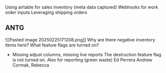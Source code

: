 Using airtable for sales inventory (meta data captured)
Webhooks for work order inputs 
Leveraging shipping orders


## ANTG
![[Pasted image 20250225171208.png]]
Why are there negative inventory items here?
What feature flags are turned on?
* Missing adjust columns, missing live reports
The destruction feature flag is not turned on.
Alex for reporting (green waste)
Ed Perrera
Andrew Cormak, Rebecca
